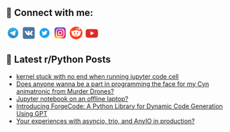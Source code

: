 ## 🔎 Connect with me:
[<img src="https://github.com/bullbesh/bullbesh/blob/main/images/Telegram.png" width="32" height="32" />](https://t.me/bullbesh)
[<img src="https://github.com/bullbesh/bullbesh/blob/main/images/VK.png" width="32" height="32" />](https://vk.com/bullbesh)
[<img src="https://github.com/bullbesh/bullbesh/blob/main/images/Twitter.png" width="32" height="32" />](https://twitter.com/bullbesh1)
[<img src="https://github.com/bullbesh/bullbesh/blob/main/images/Instagram.png" width="32" height="32" />](https://www.instagram.com/bullbesh)
[<img src="https://github.com/bullbesh/bullbesh/blob/main/images/Reddit.png" width="32" height="32" />](https://www.reddit.com/user/bullbesh)
[<img src="https://github.com/bullbesh/bullbesh/blob/main/images/YouTube.png" width="32" height="32" />](https://www.youtube.com/channel/UCtfjRs6uzgq5mfm8S06WTcg)

## 📕 Latest r/Python Posts
<!-- BLOG-POST-LIST:START -->
- [kernel stuck with no end when running jupyter code cell](https://www.reddit.com/r/Python/comments/1jt40n1/kernel_stuck_with_no_end_when_running_jupyter/)
- [Does anyone wanna be a part in programming the face for my Cyn animatronic from Murder Drones?](https://www.reddit.com/r/Python/comments/1jt340o/does_anyone_wanna_be_a_part_in_programming_the/)
- [Jupyter notebook on an offline laptop?](https://www.reddit.com/r/Python/comments/1jsvci4/jupyter_notebook_on_an_offline_laptop/)
- [Introducing ForgeCode: A Python Library for Dynamic Code Generation Using GPT](https://www.reddit.com/r/Python/comments/1jsv3nc/introducing_forgecode_a_python_library_for/)
- [Your experiences with asyncio, trio, and AnyIO in production?](https://www.reddit.com/r/Python/comments/1jsue6b/your_experiences_with_asyncio_trio_and_anyio_in/)
<!-- BLOG-POST-LIST:END -->
